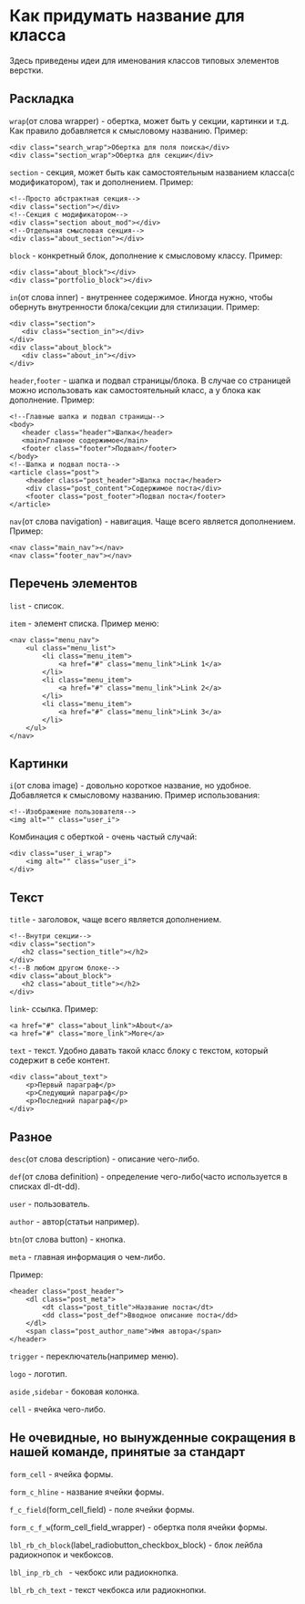 # Как придумать название для класса
Здесь приведены идеи для именования классов типовых элементов верстки.

## Раскладка
`wrap`(от слова wrapper) - обертка, может быть у секции, картинки и т.д. Как правило добавляется к смысловому названию.
Пример:
```
<div class="search_wrap">Обертка для поля поиска</div>
<div class="section_wrap">Обертка для секции</div>
```
`section` - секция, может быть как самостоятельным названием класса(с модификатором), так и дополнением.
Пример:
```
<!--Просто абстрактная секция-->
<div class="section"></div>
<!--Секция с модификатором-->
<div class="section about_mod"></div>
<!--Отдельная смысловая секция-->
<div class="about_section"></div>
```

`block` - конкретный блок, дополнение к смысловому классу. Пример:
```
<div class="about_block"></div>
<div class="portfolio_block"></div>
```
`in`(от слова inner) - внутреннее содержимое. Иногда нужно, чтобы обернуть внутренности блока/секции для стилизации.
Пример:
```
<div class="section">
   <div class="section_in"></div>
</div>
<div class="about_block">
   <div class="about_in"></div>
</div>
```
`header`,`footer` - шапка и подвал страницы/блока. В случае со страницей можно использовать как самостоятельный класс, а у блока как дополнение. Пример:
```
<!--Главные шапка и подвал страницы-->
<body>
   <header class="header">Шапка</header>
   <main>Главное содержимое</main>
   <footer class="footer">Подвал</footer>
</body>
<!--Шапка и подвал поста-->
<article class="post">
    <header class="post_header">Шапка поста</header>
    <div class="post_content">Содержимое поста</div>
    <footer class="post_footer">Подвал поста</footer>
</article>
```

`nav`(от слова navigation) - навигация. Чаще всего является дополнением. Пример:
```
<nav class="main_nav"></nav>
<nav class="footer_nav"></nav>
```

## Перечень элементов
`list` - список.

`item` - элемент списка.
Пример меню:
```
<nav class="menu_nav">
    <ul class="menu_list">
        <li class="menu_item">
            <a href="#" class="menu_link">Link 1</a>
        </li>
        <li class="menu_item">
            <a href="#" class="menu_link">Link 2</a>
        </li>
        <li class="menu_item">
            <a href="#" class="menu_link">Link 3</a>
        </li>
    </ul>
</nav>
```
## Картинки
`i`(от слова image) - довольно короткое название, но удобное. Добавляется к смысловому названию.
Пример использования:
```
<!--Изображение пользователя-->
<img alt="" class="user_i">
```
Комбинация с оберткой - очень частый случай:
```
<div class="user_i_wrap">
    <img alt="" class="user_i">
</div>
```

## Текст
`title` - заголовок, чаще всего является дополнением.
```
<!--Внутри секции-->
<div class="section">
   <h2 class="section_title"></h2>
</div>
<!--В любом другом блоке-->
<div class="about_block">
   <h2 class="about_title"></h2>
</div>
```
`link`- ссылка. Пример:
```
<a href="#" class="about_link">About</a>
<a href="#" class="more_link">More</a>
```

`text` - текст. Удобно давать такой класс блоку с текстом, который содержит в себе контент.
```
<div class="about_text">
    <p>Первый параграф</p>
    <p>Следующий параграф</p>
    <p>Последний параграф</p>
</div>
```

## Разное
`desc`(от слова description) - описание чего-либо.

`def`(от слова definition) - определение чего-либо(часто используется в списках dl-dt-dd).

`user` - пользователь.

`author` - автор(статьи например).

`btn`(от слова button) - кнопка.

`meta` - главная информация о чем-либо.

Пример:
```
<header class="post_header">
    <dl class="post_meta">
        <dt class="post_title">Название поста</dt>
        <dd class="post_def">Вводное описание поста</dd>
    </dl>
    <span class="post_author_name">Имя автора</span>
</header>
```
`trigger` - переключатель(например меню).

`logo` - логотип.

`aside` ,`sidebar` - боковая колонка.

`cell` - ячейка чего-либо.

## Не очевидные, но вынужденные сокращения в нашей команде, принятые за стандарт

`form_cell` - ячейка формы.

`form_c_hline` - название ячейки формы.

`f_c_field`(form_cell_field) - поле ячейки формы.

`form_c_f_w`(form_cell_field_wrapper) - обертка поля ячейки формы.

`lbl_rb_ch_block`(label_radiobutton_checkbox_block) - блок лейбла радиокнопок и чекбоксов.

`lbl_inp_rb_ch ` - чекбокс или радиокнопка.

`lbl_rb_ch_text` - текст чекбокса или радиокнопки.


